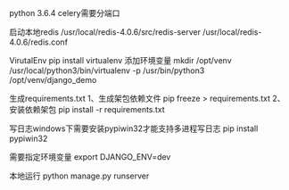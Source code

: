 python 3.6.4
celery需要分端口

启动本地redis
/usr/local/redis-4.0.6/src/redis-server /usr/local/redis-4.0.6/redis.conf


VirutalEnv
pip install virtualenv
添加环境变量
mkdir /opt/venv
/usr/local/python3/bin/virtualenv -p /usr/bin/python3 /opt/venv/django_demo


生成requirements.txt
1、生成架包依赖文件
pip freeze > requirements.txt
2、安装依赖架包
pip install -r requirements.txt

写日志windows下需要安装pypiwin32才能支持多进程写日志
pip install pypiwin32

需要指定环境变量
export DJANGO_ENV=dev

本地运行
python manage.py  runserver